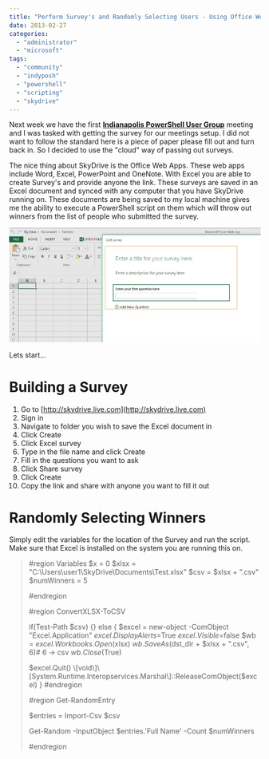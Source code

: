 ```yaml
---
title: "Perform Survey's and Randomly Selecting Users - Using Office Web Apps"
date: 2013-02-27
categories: 
  - "administrator"
  - "microsoft"
tags: 
  - "community"
  - "indyposh"
  - "powershell"
  - "scripting"
  - "skydrive"
---
```


Next week we have the first **[Indianapolis PowerShell User Group](http://IndyPowerShell.org)** meeting and I was tasked with getting the survey for our meetings setup. I did not want to follow the standard here is a piece of paper please fill out and turn back in. So I decided to use the "cloud" way of passing out surveys.

The nice thing about SkyDrive is the Office Web Apps. These web apps include Word, Excel, PowerPoint and OneNote. With Excel you are able to create Survey's and provide anyone the link. These surveys are saved in an Excel document and synced with any computer that you have SkyDrive running on. These documents are being saved to my local machine gives me the ability to execute a PowerShell script on them which will throw out winners from the list of people who submitted the survey.

[![Excel_Survey_WebApp](../assets/images/Excel_Survey_WebApp.jpg)](http://mattblogsit.com/wp-content/uploads/2013/02/Excel_Survey_WebApp.jpg)

Lets start...

<!--more-->

# Building a Survey

1. Go to [http://skydrive.live.com](http://skydrive.live.com)
2. Sign in
3. Navigate to folder you wish to save the Excel document in
4. Click Create
5. Click Excel survey
6. Type in the file name and click Create
7. Fill in the questions you want to ask
8. Click Share survey
9. Click Create
10. Copy the link and share with anyone you want to fill it out

# Randomly Selecting Winners

Simply edit the variables for the location of the Survey and run the script. Make sure that Excel is installed on the system you are running this on.

> #region Variables $x = 0 $xlsx = "C:\\Users\\user1\\SkyDrive\\Documents\\Test.xlsx" $csv = $xlsx + ".csv" $numWinners = 5
> 
> #endregion
> 
> #region ConvertXLSX-ToCSV
> 
> if(Test-Path $csv) {} else { $excel = new-object -ComObject "Excel.Application" $excel.DisplayAlerts=$True $excel.Visible =$false $wb = $excel.Workbooks.Open($xlsx) $wb.SaveAs($dst\_dir + $xlsx + ".csv", 6)# 6 -> csv $wb.Close($True)
> 
> $excel.Quit() \[void\]\[System.Runtime.Interopservices.Marshal\]::ReleaseComObject($excel) } #endregion
> 
> #region Get-RandomEntry
> 
> $entries = Import-Csv $csv
> 
> Get-Random -InputObject $entries.'Full Name' -Count $numWinners
> 
> #endregion
